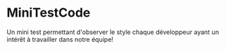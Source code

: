 # MiniTestCode
Un mini test permettant d'observer le style chaque développeur ayant un intérêt à travailler dans notre équipe!

